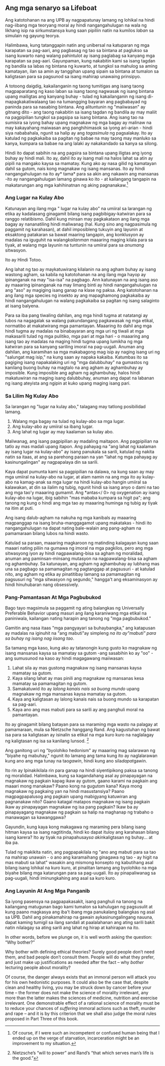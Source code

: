 ## Ang mga senaryo sa Lifeboat

Ang katotohanan na ang UPB ay nagpapatunay lamang ng lohikal na hindi nag-iibang mga teoryang moral ay hindi nangangahulugan na wala ng likhang isip na sirkumstansya kung saan pipiliin natin na kumilos *laban* sa simulain ng gayung teorya.

Halimbawa, kung tatanggapin natin ang unibersal na katuparan ng mga karapatan sa pag-aari, ang pagbasag ng tao sa bintana at paglukso sa isang kuwarto nang walang pahintulot ay isang paglabag sa kanyang mga karapatan sa pag-aari. Gayunpaman, kung nakabitin kami sa isang tagdan ng bandila sa labas ng bintana ng kuwarto, at tungkol sa mahulog sa aming kamatayan, ilan sa amin ay tanggihan upang sipain sa bintana at tumalon sa kaligtasan para sa pagsunod sa isang mahirap unawaing prinsipyo.

A totoong daigdig, kakailanganin ng taong tumitigas ang isang taong magpaparatang ng kaso laban sa isang taong nagwasak ng isang bintana upang mailigtas ang kanyang buhay - tulad ng kakailanganin ng isang di-mapagkakatiwalaang tao na tumangging bayaran ang pagbabayad ng paninda para sa nasabing bintana. Ang alituntunin ng "maiiwasan" ay gitnang dito - ang taong nakabitin sa isang tagdan ng bandila ay may maliit na pagpipilian tungkol sa pagsipa sa isang bintana. Ang isang tao na sumisira sa iyong bahay upang magnakaw ng mga bagay ay malinaw na may kakayahang maiwasan ang panghihimasok sa iyong ari-arian - hindi siya nababahala, ngunit sa halip ay ang *tagasimula* ng pagsalakay. Ito ay katulad ng pagkakaiba sa pagitan ng babae na may taong may manluko sa kanya, kumpara sa babae na ang lalaki ay nakakandado sa kanya sa silong.

Hindi ito dapat sabihin na ang pagsira sa bintana upang iligtas ang iyong buhay ay hindi mali. Ito ay, dahil ito ay isang mali na halos lahat sa atin ay pipili na mangako kaysa sa mamatay. Kung ako ay nasa gilid ng kamatayan dahil sa gutom, nais kong magnakaw ng isang mansanas. Ito ay hindi nangangahulugan na ito ay* tama* para sa akin ang nakawin ang mansanas -ito ay nangangahulugan lamang ginawa ko ito - at kailangang tangapin na makatarungan ang mga kahihinatnan ng aking pagnanakaw.[^10]

### Ang Lugar na Kulay Abo

Katunayan ang ilang mga " lugar na kulay abo" na umiiral sa larangan ng etika ay kadalasang ginagamit bilang isang pagbibigay-katwiran para sa ranggo relatibismo. Dahil kung minsan may pagkakataon ang ilang mga bagay ay nananatiling hindi maliwanag (hal. Kung sino ang nagpasimula ng paggamit ng karahasan), at dahil imposibleng tukuyin ang layunin at eksaktong patakaran sa bawat maaring tangapin, ang konklusyon ay madalas na iguguhit na walang*kailanman* maaaring maging kilala para sa tiyak, at walang mga layunin na tuntunin na umiiral para sa *anumang* sitwasyon.

Ito ay Hindi Totoo.

Ang lahat ng tao ay maykatuwirang kilalanin na ang agham buhay ay isang wastong agham, sa kabila ng katotohanan na ang ilang mga hayop ay ipinanganak na may "isa-isa" na pagbago. Ann katunayan na ang isang aso ay maaaring ipinanganak na may limang binti ay hindi nangangahulugan na ang "aso" ay magiging isang ganap na klase ng paksa. Ang katotohanan na ang ilang mga species ng insekto ay ang mapaghamong pagkakaiba ay hindi nangangahulugan na walang pagkakaiba sa pagitan ng isang salaginto at isang balyena.

Para sa iba pang tiwaling dahilan, ang mga hindi tugma at natatangi ay lubos na nagagalak sa walang pakundangang pagkawasak ng mga etikal, normatibo at makatwirang mga pamantayan. Maaaring ito dahil ang mga hindi tugma ay madalas na binabayaran ang mga uri ng tiwali at mga makasarili tulad ng mga pulitiko, mga pari at mga hari - o maaaring ang isang tao ay madalas na maging hindi tugma upang lumikha ng mga katwiran para sa kanyang sariling imoral na pag-uugali. Anuman ang dahilan, ang karamihan sa mga makabagong mag isip ay naging isang uri ng "salungat mag isip," na kung saan ay napaka kakaiba. Katumbas ito sa pagiging isang napakalaking uri ng "mga dalubbuhay" na gumastos ng kanilang buong buhay na magtalo na ang agham ay aghambuhay ay imposible. Kung imposible ang agham ng aghambuhay, halos hindi makatuwiran na maging isang dalubbuhay, anuman ang dapat na labanan ng isang ateyista ang ngipin at kuko upang maging isang pari.

### Sa Lilim Ng Kulay Abo

Sa larangan ng "lugar na kulay abo," talagang may tatlong posibilidad lamang.

1. Walang mga bagay na tulad ng kulay-abo sa mga lugar.
2. Ang kulay-abo ay umiiral sa ibang lugar.
3. Ang lahat ng lugar ay may kaalaman sa kulay abo.

Maliwanag, ang isang pagpipilian ay madaling maitapon. Ang pagpipilian na tatlo ay mas madali upang itapon. Ang pahayag na "ang lahat ng kaalaman ay isang lugar na kulay-abo" ay isang panukala sa sarili, katulad ng nakita natin sa itaas, at ang sa parehong paraan na yan "lahat ng mga pahayag ay kasinungalingan" ay nagpapalaya din sa sarili.

Kaya dapat pumunta kami sa pagpipilian na dalawa, na kung saan ay may mga umiiral na kulay-abo na lugar, at alam namin na ang mga ito ay kulay-abo na kamag-anak sa mga lugar na hindi kulay-abo hangin umiiral sa kalawakan, at din sa ilalim ng tubig, ngunit hindi sa isang anyo o dami na tao ang mga tao'y maaaring gumamit. Ang *antas</ 0> ng oxygenation ay isang kulay-abo na lugar, ibig sabihin "mas mababa kumpara sa higit pa"; ang tanong ng kung o hindi ang mga tao ay maaaring huminga ng tubig ay tiyak na itim at puti.</p> 

Ang isang dalub-agham na nakuha ng mga kanibals ay maaaring magpanggap na isang bruha-manggagamot upang makatakas - hindi ito nangangahulugan na dapat nating bale-walain ang pang-agham na pamamaraan bilang lubos na hindi wasto.

Katulad sa paraan, maaaring magkaroon ng matinding kalagayan kung saan maaari nating piliin na gumawa ng imoral na mga pagkilos, pero ang mga sitwasyong iyon ay hindi nagpawalang-bisa sa agham ng moralidad, anuman ang paminsan-minsang mutasyon na nagpawalang-bisa sa agham ng aghambuhay. Sa katunayan, ang agham ng aghambuhay ay lubhang mas una sa pagbago sa pamamagitan ng pagtanggap at pagsusuri - at katulad nito, ang agham ng etika ay pinatitibay lamang sa pamamagitan ng pagsusuri ng "mga sitwasyon ng segundo," hangga't ang eksaminasyon ay hindi hinuhubaran nang obsessively.

### Pang-Pamantasan At Mga Pagbubukod

Bago tayo magsimula sa paggamit ng ating balangkas ng Universally Preferable Behavior upang masuri ang ilang karaniwang mga etikal na paniniwala, kailangan nating harapin ang tanong ng "mga pagbubukod."

Gamitin ang nasa itaas "mga pangyayari sa buhaybangka," ang katapusan ay madalas na iginuhit na "ang mabuti"ay simpleng *na ito ay"mabuti" para sa buhay ng isang nag iisang tao*.

Sa tamang mga kaso, kung ako ay tatanongin kung gusto ko magnakaw ng isang mansanas kaysa sa mamatay sa gutom -ang sasabihin ko ay "oo" - ang sumusunod na kaso ay hindi magagawang maiiwasan:

1. Lahat sila ay mas gustong magnakaw ng isang mansanas kaysa mamatay sa gutom.
2. Kaya silang lahat ay mas pinili ang magnakaw ng mansanas kesa mamatay sa pamamagitan ng gutom.
3. Samakatuwid ito ay *lalong kanais nais sa buong mundo* upang magnakaw ng mga mansanas kaysa mamatay sa gutom.
4. Kaya ang kaligtasan ay lalong kanais nais sa buong mundo sa karapatan sa pag-aari.
5. Kaya ano ang mas mabuti para sa sarili ay ang panghuli moral na pamantayan.

Ito ay ginagamit bilang batayan para sa maraming mga wasto na palagay at pamamaraan, mula sa Nietzsche hanggang Rand. Ang kagustuhan ng bawat isa para sa kaligtasan ay isinalin sa etikal na mga kuro kuro na naglalagay ng kaligtasan ng isa sa kanilang lunsod. [^11]

Ang ganitong uri ng "byolohiko hedonism" ay maaaring mag salarawan ng "biyahe ng mabuhay," ngunit ito lamang ang tama kung ito ay naglalarawan kung ano ang mga tunay na tao*gawin*, hindi kung ano sila*dapat*gawin.

Ito rin ay Ipinakikilala rin para ganap na hindi siyentipikong paksa sa tanong ng moralidad. Halimbawa, kung sa kagandahang asal ay pinapayagan na magnakaw ng pagkain kapag ikaw ay gutom, gaano karami na pagkain ang maaari mong manakaw? Paano kong na gugutom kana? Kaya mong magnakaw ng pagkaing yan na hindi masustansiya? Paano magpagpapalusog ang pagkain upang mabigyang katuwiran ang pagnanakaw nito? Gaano katagal matapos magnakaw ng isang pagkain ikaw ay pinapayagan magnakaw ng isa pang pagkain? Ikaw ba ay pinapayagang magnakaw ng pagkain sa halip na maghanap ng trabaho o manawagan sa kawanggawa?

Gayundin, kung kaya kong makagawa ng maraming pera bilang isang hitman kaysa sa isang nagtitinda, hindi ko dapat ituloy ang karahasan bilang isang karera? Ito ay tiyak na pinapahusay*sa akin*kaligtasan ng buhay... at iba pa.

Tulad ng makikita natin, ang pagpapakilala ng "ano ang mabuti para sa tao na mahirap unawain - o ano ang karamaihang ginagawa ng tao - ay higit na mas mabuti sa lahat" wasakin ang mismong konsepto ng kabutihang asal bilang isang lohikal na kuro kuro, at pinalitan lamang ang byolohiko na mga biyahe bilang mga katarungan para sa pag-uugali. Ito ay pinapaliwanag sa pag-uugali, hindi iminungkahing ang asal sa kuro kuro.

### Ang Layunin At Ang Mga Panganib

Sa iyong pasensya na pagpapakasakit, isang panghuli na tanong na kailangang matugunan bago kami tumalon sa kahulugan ng pagsusulit at kung paano magkasya ang iba't ibang mga panukalang balangkas ng asal sa UPB. Dahil ang pinakamahirap na gawain aykasinungalingang nauuna, dapat kaming tumigil sa ilang sandali at paalalahanan ang ating sarili bakit natin nilalagay sa ating sarili ang lahat ng hirap at kahirapan na ito.

In other words, before we plunge on, it is well worth asking the question: “Why bother?”

Why bother with defining ethical theories? Surely good people don’t need them, and bad people don’t consult them. People will do what they prefer, and just make up justifications as needed after the fact – why *bother* lecturing people about morality?

Of course, the danger always exists that an immoral person will attack you for his own hedonistic purposes. It could also be the case that, despite clean and healthy living, you may be struck down by cancer before your time – the former does not make the science of morality irrelevant, any more than the latter makes the sciences of medicine, nutrition and exercise irrelevant. One demonstrable effect of a rational science of morality must be to reduce your chances of *suffering* immoral actions such as theft, murder and rape – and it is by this criterion that we shall also judge the moral rules proposed in Part Three of this book.

[^10]: Of course, if I were such an incompetent or confused human being that I ended up on the verge of starvation, incarceration might be an improvement to my situation.

[^11]: Nietzsche’s “will to power” and Rand’s “that which serves man’s life is the good.”